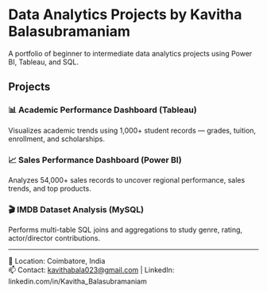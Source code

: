 # Data Analytics Projects by Kavitha Balasubramaniam

A portfolio of beginner to intermediate data analytics projects using Power BI, Tableau, and SQL.

## Projects

### 📊 Academic Performance Dashboard (Tableau)
Visualizes academic trends using 1,000+ student records — grades, tuition, enrollment, and scholarships.

### 📈 Sales Performance Dashboard (Power BI)
Analyzes 54,000+ sales records to uncover regional performance, sales trends, and top products.

### 🎬 IMDB Dataset Analysis (MySQL)
Performs multi-table SQL joins and aggregations to study genre, rating, actor/director contributions.

---

📍 Location: Coimbatore, India  
📫 Contact: kavithabala023@gmail.com | LinkedIn: linkedin.com/in/Kavitha_Balasubramaniam